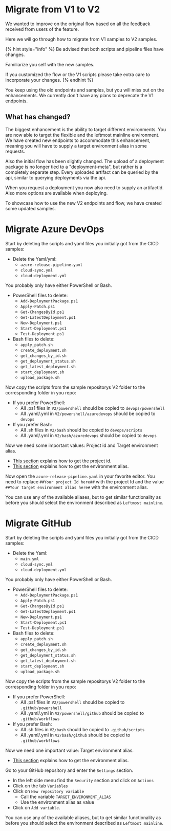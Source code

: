 # Migrate from V1 to V2
We wanted to improve on the original flow based on all the feedback received from users of the feature.

Here we will go through how to migrate from V1 samples to V2 samples. 

{% hint style="info" %}
Be advised that both scripts and pipeline files have changes.

Familiarize you self with the new samples.

If you customized the flow or the V1 scripts please take extra care to incorporate your changes. 
{% endhint %}

You keep using the old endpoints and samples, but you will miss out on the enhancements.  We currently don't have any plans to deprecate the V1 endpoints.

## What has changed?
The biggest enhancement is the ability to target different environments. You are now able to target the flexible and the leftmost mainline environment. 
We have created new endpoints to accommodate this enhancement, meaning you will have to supply a target environment alias in some requests.

Also the initial flow has been slightly changed. The upload of a deployment package is no longer tied to a "deployment-meta", but rather is a completely separate step. Every uploaded artifact can be queried by the api, similar to querying deployments via the api. 

When you request a deployment you now also need to supply an artifactId. Also more options are available when deploying.

To showcase how to use the new V2 endpoints and flow, we have created some updated samples.  

# Migrate Azure DevOps
Start by deleting the scripts and yaml files you initially got from the CICD samples:
- Delete the Yaml/yml:
  - `azure-release-pipeline.yaml`
  - `cloud-sync.yml`
  - `cloud-deployment.yml`

You probably only have either PowerShell or Bash.
- PowerShell files to delete:
  - `Add-DeploymentPackage.ps1`
  - `Apply-Patch.ps1`
  - `Get-ChangesById.ps1`
  - `Get-LatestDeployment.ps1`
  - `New-Deployment.ps1`
  - `Start-Deployment.ps1`
  - `Test-Deployment.ps1`
- Bash files to delete:
  - `apply_patch.sh`
  - `create_deployment.sh`
  - `get_changes_by_id.sh`
  - `get_deployment_status.sh`
  - `get_latest_deployment.sh`
  - `start_deployment.sh`
  - `upload_package.sh`

Now copy the scripts from the sample repositorys V2 folder to the corresponding folder in you repo:
- If you prefer PowerShell:
  - All .ps1 files in `V2/powershell` should be copied to `devops/powershell`
  - All .yaml/.yml in `V2/powershell/azuredevops` should be copied to `devops` 
- If you prefer Bash:
  - All .sh files in `V2/bash` should be copied to `devops/scripts`
  - All .yaml/.yml in `V2/bash/azuredevops` should be copied to `devops` 

Now we need some important values: Project id and Target environment alias.
- [This section](./samplecicdpipeline/README.md#obtaining-the-project-id-and-api-key) explains how to get the project id. 
- [This section](./samplecicdpipeline/README.md#getting-environment-aliases-to-target) explains how to get the environment alias.

Now open the `azure-release-pipeline.yaml` in your favorite editor. 
You need to replace `##Your project Id here##` with the project Id and the value `##Your target environment alias here#` with the environment alias. 

You can use any of the available aliases, but to get similar functionality as before you should select the environment described as `Leftmost mainline`.

# Migrate GitHub
Start by deleting the scripts and yaml files you initially got from the CICD samples:
- Delete the Yaml:
  - `main.yml`
  - `cloud-sync.yml`
  - `cloud-deployment.yml`

You probably only have either PowerShell or Bash.
- PowerShell files to delete:
  - `Add-DeploymentPackage.ps1`
  - `Apply-Patch.ps1`
  - `Get-ChangesById.ps1`
  - `Get-LatestDeployment.ps1`
  - `New-Deployment.ps1`
  - `Start-Deployment.ps1`
  - `Test-Deployment.ps1`
- Bash files to delete:
  - `apply_patch.sh`
  - `create_deployment.sh`
  - `get_changes_by_id.sh`
  - `get_deployment_status.sh`
  - `get_latest_deployment.sh`
  - `start_deployment.sh`
  - `upload_package.sh`

Now copy the scripts from the sample repositorys V2 folder to the corresponding folder in you repo:
- If you prefer PowerShell:
  - All .ps1 files in `V2/powershell` should be copied to `.github/powershell`
  - All .yaml/.yml in `V2/powershell/github` should be copied to `.github/workflows` 
- If you prefer Bash:
  - All .sh files in `V2/bash` should be copied to `.github/scripts`
  - All .yaml/.yml in `V2/bash/github` should be copied to `.github/workflows` 

Now we need one important value: Target environment alias.
- [This section](./samplecicdpipeline/README.md#getting-environment-aliases-to-target) explains how to get the environment alias.

Go to your GitHub repository and enter the `Settings` section.
- In the left side menu find the `Security` section and click on `Actions`
- Click on the tab `Variables`
- Click on `New repository variable`
  - Call the variable `TARGET_ENVIRONMENT_ALIAS`
  - Use the environment alias as value
- Click on `Add variable`.

You can use any of the available aliases, but to get similar functionality as before you should select the environment described as `Leftmost mainline`.
